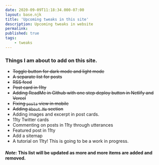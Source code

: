```yaml
---
date: 2020-09-09T11:18:34.000-07:00
layout: base.njk
title: 'Upcoming tweaks in this site'
description: Upcoming tweaks in website
permalink: 
published: true
tags:
    - tweaks
---
```


### Things I am about to add on this site.

- ~~Toggle button for dark mode and light mode~~
- ~~A separate list for posts~~
- ~~RSS feed~~
- ~~Post card in 11ty~~
- ~~Adding ReadMe in Github with one step deploy button in Netlify and Vercel~~
- ~~Fixing `posts` view in mobile~~
- ~~Adding `About Me` section~~
- Adding images and excerpt in post cards.
- 11ty Twitter cards
- Commenting on posts in 11ty through utterances
- Featured post in 11ty
- Add a sitemap
- A tutorial on 11ty! This is going to be a work in progress. 


#### *Note*: This list will be updated as more and more items are added and removed.